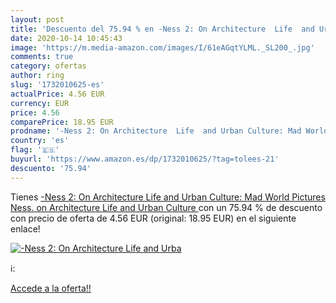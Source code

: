 ```yaml
---
layout: post
title: 'Descuento del 75.94 % en -Ness 2: On Architecture  Life  and Urba'
date: 2020-10-14 10:45:43
image: 'https://m.media-amazon.com/images/I/61eAGqtYLML._SL200_.jpg'
comments: true
category: ofertas
author: ring
slug: '1732010625-es'
actualPrice: 4.56 EUR
currency: EUR
price: 4.56
comparePrice: 18.95 EUR
prodname: '-Ness 2: On Architecture  Life  and Urban Culture: Mad World Pictures  Ness. on Architecture  Life  and Urban Culture '
country: 'es'
flag: '🇪🇸'
buyurl: 'https://www.amazon.es/dp/1732010625/?tag=tolees-21'
descuento: '75.94'
---
```


Tienes [-Ness 2: On Architecture  Life  and Urban Culture: Mad World Pictures  Ness. on Architecture  Life  and Urban Culture ](https://www.amazon.es/dp/1732010625/?tag=tolees-21) con un 75.94 % de descuento con precio de oferta de 4.56 EUR (original: 18.95 EUR) en el siguiente enlace!

[![-Ness 2: On Architecture  Life  and Urba](https://m.media-amazon.com/images/I/61eAGqtYLML._SL200_.jpg)](https://www.amazon.es/dp/1732010625/?tag=tolees-21)

ℹ️:


[Accede a la oferta!!](https://www.amazon.es/dp/1732010625/?tag=tolees-21)

